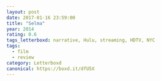 ```yaml
---
layout: post 
date: 2017-01-16 23:59:00
title: "Selma"
year: 2014
rating: 0.6
tags_letterboxd: narrative, Hulu, streaming, HDTV, NYC
tags:
  - film
  - review
category: Letterboxd
canonical: https://boxd.it/dfU5X
---
```

